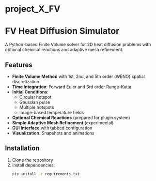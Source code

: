 # project_X_FV

# FV Heat Diffusion Simulator

A Python-based Finite Volume solver for 2D heat diffusion problems with optional chemical reactions and adaptive mesh refinement.

## Features

- **Finite Volume Method** with 1st, 2nd, and 5th order (WENO) spatial discretization
- **Time Integration**: Forward Euler and 3rd order Runge-Kutta
- **Initial Conditions**: 
  - Circular hotspot
  - Gaussian pulse
  - Multiple hotspots
  - Image-based temperature fields
- **Optional Chemical Reactions** (prepared for plugin system)
- **Simple Adaptive Mesh Refinement** (experimental)
- **GUI Interface** with tabbed configuration
- **Visualization**: Snapshots and animations

## Installation

1. Clone the repository
2. Install dependencies:
   ```bash
   pip install -r requirements.txt